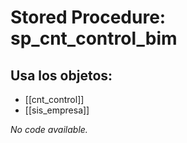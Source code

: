 # Stored Procedure: sp_cnt_control_bim

## Usa los objetos:
- [[cnt_control]]
- [[sis_empresa]]

*No code available.*
